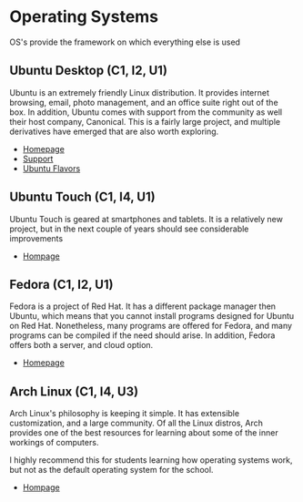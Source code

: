 # Operating Systems

OS's provide the framework on which everything else is used

## Ubuntu Desktop (C1, I2, U1)

Ubuntu is an extremely friendly Linux distribution. It provides internet browsing, email, photo management, and an office suite right out of the box. In addition, Ubuntu comes with support from the community as well their host company, Canonical. This is a fairly large project, and multiple derivatives have emerged that are also worth exploring.

* [Homepage](http://www.ubuntu.com/)
* [Support](http://askubuntu.com/)
* [Ubuntu Flavors](http://www.ubuntu.com/about/about-ubuntu/flavours)

## Ubuntu Touch (C1, I4, U1)

Ubuntu Touch is geared at smartphones and tablets. It is a relatively new project, but in the next couple of years should see considerable improvements

* [Hompage](http://www.ubuntu.com/phone)

## Fedora (C1, I2, U1)

Fedora is a project of Red Hat. It has a different package manager then Ubuntu, which means that you cannot install programs designed for Ubuntu on Red Hat. Nonetheless, many programs are offered for Fedora, and many programs can be compiled if the need should arise. In addition, Fedora offers both a server, and cloud option.

* [Homepage](https://getfedora.org/)

## Arch Linux (C1, I4, U3)

Arch Linux's philosophy is keeping it simple. It has extensible customization, and a large community. Of all the Linux distros, Arch provides one of the best resources for learning about some of the inner workings of computers.

I highly recommend this for students learning how operating systems work, but not as the default operating system for the school.

* [Hompage](https://www.archlinux.org/)
